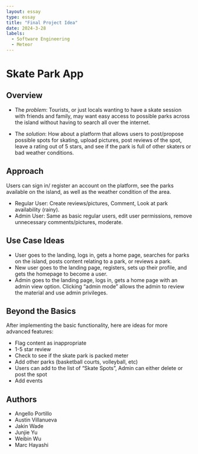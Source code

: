 ```yaml
---
layout: essay
type: essay
title: "Final Project Idea"
date: 2024-3-28
labels:
  - Software Engineering
  - Meteor
---
```

# Skate Park App

## Overview
* The *problem*: Tourists, or just locals wanting to have a skate session with friends and family,  may want easy access to possible parks across the island without having to search all over the internet.

* The *solution*: How about a platform that allows users to post/propose possible spots for skating, upload pictures, post reviews of the spot, leave a rating out of 5 stars, and see if the park is full of other skaters or bad weather conditions.

## Approach

Users can sign in/ register an account on the platform, see the parks available on the island, as well as the weather condition of the area.
* Regular User: Create reviews/pictures, Comment, Look at park availability (rainy).
* Admin User: Same as basic regular users, edit user permissions, remove unnecessary comments/pictures, moderate.

## Use Case Ideas
* User goes to the landing, logs in, gets a home page, searches for parks on the island, posts content relating to a park, or reviews a park.
* New user goes to the landing page, registers, sets up their profile, and gets the homepage to become a user.
* Admin goes to the landing page, logs in, gets a home page with an admin view option. Clicking “admin mode” allows the admin to review the material and use admin privileges.

## Beyond the Basics

After implementing the basic functionality, here are ideas for more advanced features:

* Flag content as inappropriate
* 1-5 star review
* Check to see if the skate park is packed meter
* Add other parks (basketball courts, volleyball, etc)
* Users can add to the list of “Skate Spots”, Admin can either delete or post the spot
* Add events

## Authors
* Angello Portillo
* Austin Villanueva
* Jakin Wade
* Junjie Yu
* Weibin Wu
* Marc Hayashi
